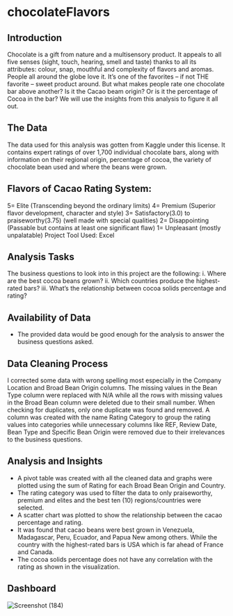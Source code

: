 # chocolateFlavors
## Introduction
Chocolate is a gift from nature and a multisensory product. It appeals to all five senses (sight, touch, hearing, smell and taste) thanks to all its attributes: colour, snap, mouthful and complexity of flavors and aromas. People all around the globe love it. It’s one of the favorites – if not THE favorite – sweet product around. But what makes people rate one chocolate bar above another? Is it the Cacao beam origin? Or is it the percentage of Cocoa in the bar? We will use the insights from this analysis to figure it all out.
## The Data
The data used for this analysis was gotten from Kaggle under this license. It contains expert ratings of over 1,700 individual chocolate bars, along with information on their regional origin, percentage of cocoa, the variety of chocolate bean used and where the beans were grown.
## Flavors of Cacao Rating System:
5= Elite (Transcending beyond the ordinary limits)
4= Premium (Superior flavor development, character and style)
3= Satisfactory(3.0) to praiseworthy(3.75) (well made with special qualities)
2= Disappointing (Passable but contains at least one significant flaw)
1= Unpleasant (mostly unpalatable)
Project Tool Used: Excel
## Analysis Tasks 
The business questions to look into in this project are the following:
i.	Where are the best cocoa beans grown?
ii.	Which countries produce the highest-rated bars?
iii.	What’s the relationship between cocoa solids percentage and rating?
## Availability of Data
- The provided data would be good enough for the analysis to answer the business questions asked.
## Data Cleaning Process
I corrected some data with wrong spelling most especially in the Company Location and Broad Bean Origin columns.
The missing values in the Bean Type column were replaced with N/A while all the rows with missing values in the Broad Bean column were deleted due to their small number. When checking for duplicates, only one duplicate was found and removed.
A column was created with the name Rating Category to group the rating values into categories while unnecessary columns like REF, Review Date, Bean Type and Specific Bean Origin were removed due to their irrelevances to the business questions. 
## Analysis and Insights
- A pivot table was created with all the cleaned data and graphs were plotted using the sum of Rating for each Broad Bean Origin and Country. 
- The rating category was used to filter the data to only praiseworthy, premium and elites and the best ten (10) regions/countries were selected.
- A scatter chart was plotted to show the relationship between the cacao percentage and rating.
- It was found that cacao beans were best grown in Venezuela, Madagascar, Peru, Ecuador, and Papua New among others. While the country with the highest-rated bars is USA which is far ahead of France and Canada.
- The cocoa solids percentage does not have any correlation with the rating as shown in the visualization.
## Dashboard
 ![Screenshot (184)](https://github.com/quadri-usman/chocolateFlavors/assets/105228467/d6d498c6-f461-44ad-813e-4c9f49f8acad)
